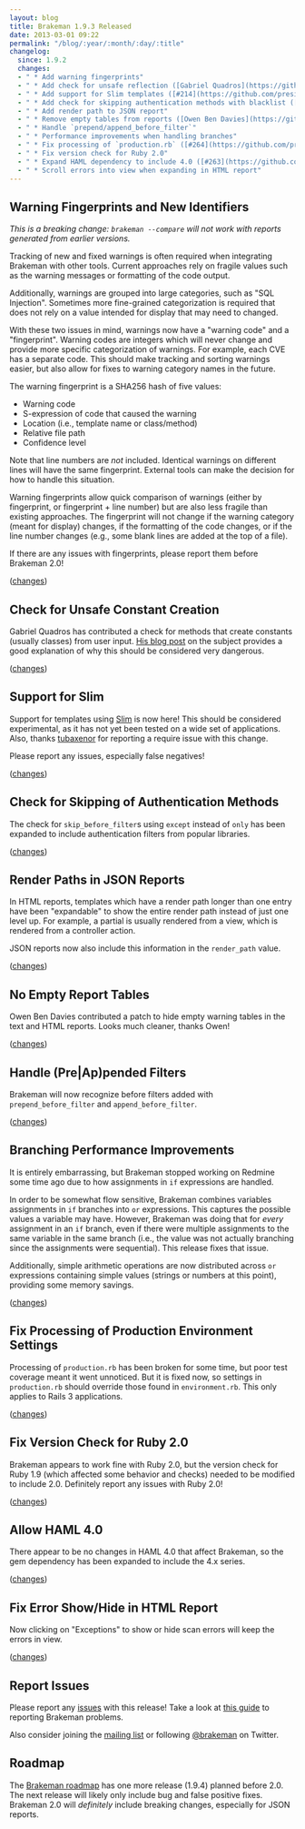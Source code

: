 ```yaml
---
layout: blog
title: Brakeman 1.9.3 Released
date: 2013-03-01 09:22
permalink: "/blog/:year/:month/:day/:title"
changelog:
  since: 1.9.2
  changes:
  - " * Add warning fingerprints"
  - " * Add check for unsafe reflection ([Gabriel Quadros](https://github.com/gquadros))"
  - " * Add support for Slim templates ([#214](https://github.com/presidentbeef/brakeman/issues/214))"
  - " * Add check for skipping authentication methods with blacklist ([#199](https://github.com/presidentbeef/brakeman/issues/199))"
  - " * Add render path to JSON report"
  - " * Remove empty tables from reports ([Owen Ben Davies](https://github.com/obduk))"
  - " * Handle `prepend/append_before_filter`"
  - " * Performance improvements when handling branches"
  - " * Fix processing of `production.rb` ([#264](https://github.com/presidentbeef/brakeman/issues/264))"
  - " * Fix version check for Ruby 2.0"
  - " * Expand HAML dependency to include 4.0 ([#263](https://github.com/presidentbeef/brakeman/issues/263))"
  - " * Scroll errors into view when expanding in HTML report"
---
```




## Warning Fingerprints and New Identifiers

*This is a breaking change: `brakeman --compare` will not work with reports generated from earlier versions.* 

Tracking of new and fixed warnings is often required when integrating Brakeman with other tools. Current approaches rely on fragile values such as the warning messages or formatting of the code output.

Additionally, warnings are grouped into large categories, such as "SQL Injection". Sometimes more fine-grained categorization is required that does not rely on a value intended for display that may need to changed.

With these two issues in mind, warnings now have a "warning code" and a "fingerprint". Warning codes are integers which will never change and provide more specific categorization of warnings. For example, each CVE has a separate code. This should make tracking and sorting warnings easier, but also allow for fixes to warning category names in the future.

The warning fingerprint is a SHA256 hash of five values:

 * Warning code
 * S-expression of code that caused the warning
 * Location (i.e., template name or class/method)
 * Relative file path
 * Confidence level

Note that line numbers are *not* included. Identical warnings on different lines will have the same fingerprint. External tools can make the decision for how to handle this situation.

Warning fingerprints allow quick comparison of warnings (either by fingerprint, or fingerprint + line number) but are also less fragile than existing approaches. The fingerprint will not change if the warning category (meant for display) changes, if the formatting of the code changes, or if the line number changes (e.g., some blank lines are added at the top of a file).

If there are any issues with fingerprints, please report them before Brakeman 2.0!

([changes](https://github.com/presidentbeef/brakeman/pull/280))

## Check for Unsafe Constant Creation

Gabriel Quadros has contributed a check for methods that create constants (usually classes) from user input. [His blog post](http://blog.conviso.com.br/2013/02/exploiting-unsafe-reflection-in.html) on the subject provides a good explanation of why this should be considered very dangerous. 

([changes](https://github.com/presidentbeef/brakeman/pull/274))

## Support for Slim

Support for templates using [Slim](http://slim-lang.com/) is now here! This should be considered experimental, as it has not yet been tested on a wide set of applications. Also, thanks [tubaxenor](https://github.com/tubaxenor) for reporting a require issue with this change.

Please report any issues, especially false negatives!

([changes](https://github.com/presidentbeef/brakeman/pull/271))

## Check for Skipping of Authentication Methods

The check for `skip_before_filter`s using `except` instead of `only` has been expanded to include authentication filters from popular libraries.

([changes](https://github.com/presidentbeef/brakeman/pull/268))

## Render Paths in JSON Reports

In HTML reports, templates which have a render path longer than one entry have been "expandable" to show the entire render path instead of just one level up. For example, a partial is usually rendered from a view, which is rendered from a controller action.

JSON reports now also include this information in the `render_path` value.

([changes](https://github.com/presidentbeef/brakeman/pull/279))

## No Empty Report Tables 

Owen Ben Davies contributed a patch to hide empty warning tables in the text and HTML reports. Looks much cleaner, thanks Owen!

([changes](https://github.com/presidentbeef/brakeman/pull/282))

## Handle (Pre|Ap)pended Filters  

Brakeman will now recognize before filters added with `prepend_before_filter` and `append_before_filter`.

([changes](https://github.com/presidentbeef/brakeman/pull/266))

## Branching Performance Improvements

It is entirely embarrassing, but Brakeman stopped working on Redmine some time ago due to how assignments in `if` expressions are handled.

In order to be somewhat flow sensitive, Brakeman combines variables assignments in `if` branches into `or` expressions. This captures the possible values a variable may have. However, Brakeman was doing that for *every* assignment in an `if` branch, even if there were multiple assignments to the same variable in the same branch (i.e., the value was not actually branching since the assignments were sequential). This release fixes that issue.

Additionally, simple arithmetic operations are now distributed across `or` expressions containing simple values (strings or numbers at this point), providing some memory savings.

([changes](https://github.com/presidentbeef/brakeman/pull/270))

## Fix Processing of Production Environment Settings

Processing of `production.rb` has been broken for some time, but poor test coverage meant it went unnoticed. But it is fixed now, so settings in `production.rb` should override those found in `environment.rb`. This only applies to Rails 3 applications.

([changes](https://github.com/presidentbeef/brakeman/pull/265))

## Fix Version Check for Ruby 2.0

Brakeman appears to work fine with Ruby 2.0, but the version check for Ruby 1.9 (which affected some behavior and checks) needed to be modified to include 2.0. Definitely report any issues with Ruby 2.0!

([changes](https://github.com/presidentbeef/brakeman/pull/277))

## Allow HAML 4.0

There appear to be no changes in HAML 4.0 that affect Brakeman, so the gem dependency has been expanded to include the 4.x series.

([changes](https://github.com/presidentbeef/brakeman/pull/269))

## Fix Error Show/Hide in HTML Report

Now clicking on "Exceptions" to show or hide scan errors will keep the errors in view.

([changes](https://github.com/presidentbeef/brakeman/pull/267))

## Report Issues

Please report any [issues](https://github.com/presidentbeef/brakeman/issues) with this release! Take a look at [this guide](https://github.com/presidentbeef/brakeman/wiki/How-to-Report-a-Brakeman-Issue) to reporting Brakeman problems.

Also consider joining the [mailing list](http://brakemanscanner.org/contact/) or following [@brakeman](https://twitter.com/brakeman) on Twitter.

## Roadmap

The [Brakeman roadmap](https://github.com/presidentbeef/brakeman/wiki/Roadmap) has one more release (1.9.4) planned before 2.0. The next release will likely only include bug and false positive fixes. Brakeman 2.0 will *definitely* include breaking changes, especially for JSON reports.
